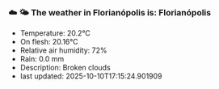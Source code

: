 ### ☁️ 🌤️  The weather in Florianópolis is: Florianópolis

- Temperature: 20.2°C
- On flesh: 20.16°C
- Relative air humidity: 72%
- Rain: 0.0 mm
- Description: Broken clouds
- last updated: 2025-10-10T17:15:24.901909
